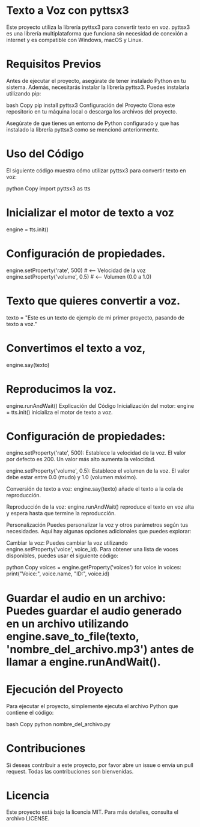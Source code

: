 # Texto a Voz con pyttsx3
Este proyecto utiliza la librería pyttsx3 para convertir texto en voz. pyttsx3 es una librería multiplataforma que funciona sin necesidad de conexión a internet y es compatible con Windows, macOS y Linux.

# Requisitos Previos
Antes de ejecutar el proyecto, asegúrate de tener instalado Python en tu sistema. Además, necesitarás instalar la librería pyttsx3. Puedes instalarla utilizando pip:

bash
Copy
pip install pyttsx3
Configuración del Proyecto
Clona este repositorio en tu máquina local o descarga los archivos del proyecto.

Asegúrate de que tienes un entorno de Python configurado y que has instalado la librería pyttsx3 como se mencionó anteriormente.

# Uso del Código
El siguiente código muestra cómo utilizar pyttsx3 para convertir texto en voz:

python
Copy
import pyttsx3 as tts

# Inicializar el motor de texto a voz
engine = tts.init()

# Configuración de propiedades.
engine.setProperty('rate', 500)  # <-- Velocidad de la voz
engine.setProperty('volume', 0.5)  # <-- Volumen (0.0 a 1.0)

# Texto que quieres convertir a voz.
texto = "Este es un texto de ejemplo de mi primer proyecto, pasando de texto a voz."

# Convertimos el texto a voz,
engine.say(texto)

# Reproducimos la voz.
engine.runAndWait()
Explicación del Código
Inicialización del motor: engine = tts.init() inicializa el motor de texto a voz.

# Configuración de propiedades:

engine.setProperty('rate', 500): Establece la velocidad de la voz. El valor por defecto es 200. Un valor más alto aumenta la velocidad.

engine.setProperty('volume', 0.5): Establece el volumen de la voz. El valor debe estar entre 0.0 (mudo) y 1.0 (volumen máximo).

Conversión de texto a voz: engine.say(texto) añade el texto a la cola de reproducción.

Reproducción de la voz: engine.runAndWait() reproduce el texto en voz alta y espera hasta que termine la reproducción.

Personalización
Puedes personalizar la voz y otros parámetros según tus necesidades. Aquí hay algunas opciones adicionales que puedes explorar:

Cambiar la voz: 
Puedes cambiar la voz utilizando engine.setProperty('voice', voice_id). Para obtener una lista de voces disponibles, puedes usar el siguiente código:

python
Copy
voices = engine.getProperty('voices')
for voice in voices:
    print("Voice:", voice.name, "ID:", voice.id)
# Guardar el audio en un archivo: Puedes guardar el audio generado en un archivo utilizando engine.save_to_file(texto, 'nombre_del_archivo.mp3') antes de llamar a engine.runAndWait().

# Ejecución del Proyecto
Para ejecutar el proyecto, simplemente ejecuta el archivo Python que contiene el código:

bash
Copy
python nombre_del_archivo.py

# Contribuciones
Si deseas contribuir a este proyecto, por favor abre un issue o envía un pull request. Todas las contribuciones son bienvenidas.

# Licencia
Este proyecto está bajo la licencia MIT. Para más detalles, consulta el archivo LICENSE.
